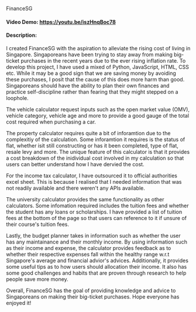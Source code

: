 FinanceSG
#### Video Demo:  <https://youtu.be/iszHnqBoc78>
#### Description:
I created FinanceSG with the aspiration to alleviate the rising cost of living in Singapore. Singaporeans have been trying to stay away from making big-ticket purchases in the recent years due to the ever rising inflation rate. To develop this project,
I have used a mixed of Python, JavaScript, HTML, CSS etc.
While it may be a good sign that we are saving money by avoiding these purchases, I posit that the cause of this does more harm than good. Singaporeans should have the ability to plan their own finances and practice self-discipline rather than
fearing that they might stepped on a loophole.

The vehicle calculator request inputs such as the open market value (OMV), vehicle category, vehicle age and more to provide a good gauge of the total cost required when purchasing a car.

The property calculator requires quite a bit of inforamtion due to the complexitiy of the calculation. Some inforamtion it requires is the status of flat, whether isit still constructing or has it been completed, type of flat, resale levy and more. The
unique feature of this calculator is that it provides a cost breakdown of the inidividual cost involved in my calculation so that users can better understand how I have dervied the cost.

For the income tax calculator, I have outsourced it to official authorities excel sheet. This is because I realised that I needed information that was not readily available and there weren't any APIs available.

The university calculator provides the same functionality as other calculators. Some infomation required includes the tuition fees and whether the student has any loans or scholarships. I have provided a list of tuition fees at the bottom of the page so
that users can reference to it if unsure of their course's tuition fees.

Lastly, the budget planner takes in information such as whether the user has any maintainance and their monthly income. By using information such as their income and expense, the calculator provides feedback as to whether their respective expenses fall
within the healthy range w.r.t Singapore's average and financial advior's advices. Additionally, it provides some useful tips as to how users should allocation their income. It also has some good challenges and habits that are proven through research
to help people save more money.

Overall, FinanceSG has the goal of providing knowledge and advice to Singaporeans on making their big-ticket purchases. Hope everyone has enjoyed it!
